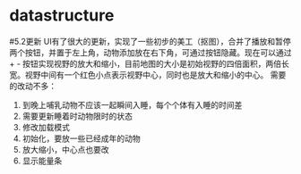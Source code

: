 # datastructure
#5.2更新
UI有了很大的更新，实现了一些初步的美工（抠图），合并了播放和暂停两个按钮，并置于左上角，动物添加放在右下角，可通过按钮隐藏。现在可以通过 + - 按钮实现视野的放大和缩小，目前地图的大小是初始视野的四倍面积，两倍长宽。视野中间有一个红色小点表示视野中心，同时也是放大和缩小的中心。
需要的改动不多：
1. 到晚上哺乳动物不应该一起瞬间入睡，每个个体有入睡的时间差
2. 需要更新睡着时动物限时的状态
4. 修改加载模式
5. 初始化，要放一些已经成年的动物
6. 放大缩小，中心点也要改
7. 显示能量条